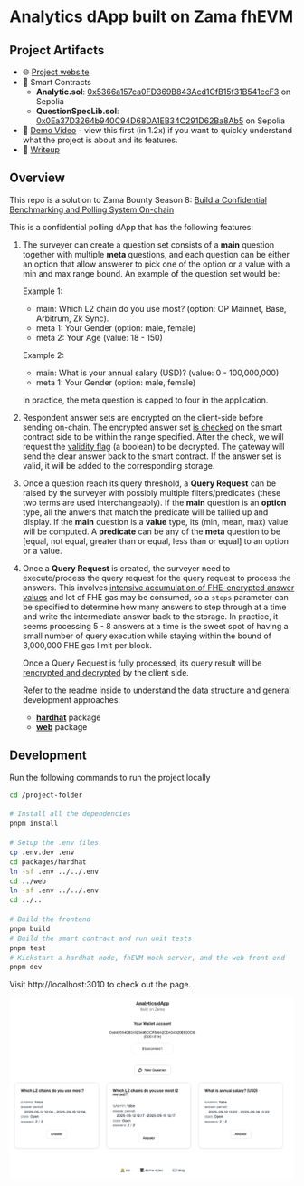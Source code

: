 # Analytics dApp built on Zama fhEVM

## Project Artifacts

- 🌐 [Project website](https://analytics-zama.vercel.app)
- 📜 Smart Contracts
  - **Analytic.sol**: [0x5366a157ca0FD369B843Acd1CfB15f31B541ccF3](https://sepolia.etherscan.io/address/0x5366a157ca0FD369B843Acd1CfB15f31B541ccF3#code) on Sepolia
  - **QuestionSpecLib.sol**: [0x0Ea37D3264b940C94D68DA1EB34C291D62Ba8Ab5](https://sepolia.etherscan.io/address/0x0Ea37D3264b940C94D68DA1EB34C291D62Ba8Ab5#code) on Sepolia
- 🎥 [Demo Video](https://www.loom.com/share/13061bce424e4bed9d7f7551d3f5f33d) - view this first (in 1.2x) if you want to quickly understand what the project is about and its features.
- 📝 [Writeup](http://jimmychu0807.hk/analytics-zama)

## Overview

This repo is a solution to Zama Bounty Season 8: [Build a Confidential Benchmarking and Polling System On-chain](https://github.com/zama-ai/bounty-program/issues/144)

This is a confidential polling dApp that has the following features:

1. The surveyer can create a question set consists of a **main** question together with multiple **meta** questions, and each question can be either an option that allow answerer to pick one of the option or a value with a min and max range bound. An example of the question set would be:

   Example 1:
   - main: Which L2 chain do you use most? (option: OP Mainnet, Base, Arbitrum, Zk Sync).
   - meta 1: Your Gender (option: male, female)
   - meta 2: Your Age (value: 18 - 150)

   Example 2:
   - main: What is your annual salary (USD)? (value: 0 - 100,000,000)
   - meta 1: Your Gender (option: male, female)

   In practice, the meta question is capped to four in the application.

2. Respondent answer sets are encrypted on the client-side before sending on-chain. The encrypted answer set [is checked](https://github.com/jimmychu0807/analytics-dapp-zama/blob/9adb191f8359d95b3d5e0ab30ca039461542d747/packages/hardhat/contracts/Analytic.sol#L173-L187) on the smart contract side to be within the range specified. After the check, we will request the [validity flag](https://github.com/jimmychu0807/analytics-dapp-zama/blob/9adb191f8359d95b3d5e0ab30ca039461542d747/packages/hardhat/contracts/Analytic.sol#L209) (a boolean) to be decrypted. The gateway will send the clear answer back to the smart contract. If the answer set is valid, it will be added to the corresponding storage.

3. Once a question reach its query threshold, a **Query Request** can be raised by the surveyer with possibly multiple filters/predicates (these two terms are used interchangeably). If the **main** question is an **option** type, all the anwers that match the predicate will be tallied up and display. If the **main** question is a **value** type, its (min, mean, max) value will be computed. A **predicate** can be any of the **meta** question to be \[equal, not equal, greater than or equal, less than or equal\] to an option or a value.

4. Once a **Query Request** is created, the surveyer need to execute/process the query request for the query request to process the answers. This involves [intensive accumulation of FHE-encrypted answer values](https://github.com/jimmychu0807/analytics-dapp-zama/blob/9adb191f8359d95b3d5e0ab30ca039461542d747/packages/hardhat/contracts/Analytic.sol#L315-L324) and lot of FHE gas may be consumed, so a `steps` parameter can be specified to determine how many answers to step through at a time and write the intermediate answer back to the storage. In practice, it seems processing 5 - 8 answers at a time is the sweet spot of having a small number of query execution while staying within the bound of 3,000,000 FHE gas limit per block.

   Once a Query Request is fully processed, its query result will be [rencrypted and decrypted](https://docs.zama.ai/fhevm/smart-contract/decryption/reencryption) by the client side.

   Refer to the readme inside to understand the data structure and general development approaches:

   - [**hardhat**](./packages/hardhat) package
   - [**web**](./packages/web) package

## Development

Run the following commands to run the project locally

```sh
cd /project-folder

# Install all the dependencies
pnpm install

# Setup the .env files
cp .env.dev .env
cd packages/hardhat
ln -sf .env ../../.env
cd ../web
ln -sf .env ../../.env
cd ../..

# Build the frontend
pnpm build
# Build the smart contract and run unit tests
pnpm test
# Kickstart a hardhat node, fhEVM mock server, and the web front end
pnpm dev
```

Visit http://localhost:3010 to check out the page.

![project screenshot](./assets/project-screenshot.png)
